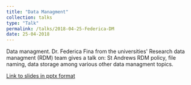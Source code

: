 ```yaml
---
title: "Data Managment"
collection: talks
type: "Talk"
permalink: /talks/2018-04-25-Federica-DM
date: 25-04-2018
---
```


Data managment. Dr. Federica Fina from the universities' Research data managment (RDM) team gives a talk on: St Andrews RDM policy, file naming, data storage among various other data managment topics.


[Link to slides in pptx format](/files/20180425-CodeANDcake.pptx)
